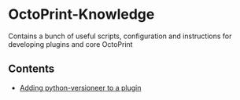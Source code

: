 # OctoPrint-Knowledge
Contains a bunch of useful scripts, configuration and instructions for developing plugins and core OctoPrint

## Contents
* [Adding python-versioneer to a plugin](https://github.com/cp2004/OctoPrint-Knowledge)
